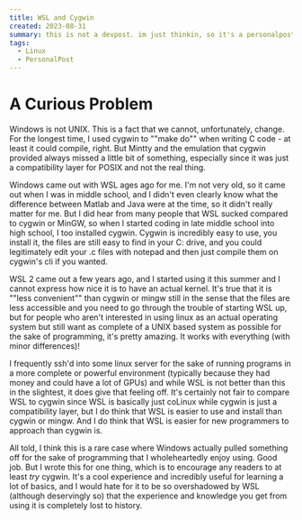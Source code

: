 ```yaml
---
title: WSL and Cygwin
created: 2023-08-31
summary: this is not a devpost. im just thinkin, so it's a personalpost
tags: 
  - Linux
  - PersonalPost
---
```


# A Curious Problem

Windows is not UNIX. This is a fact that we cannot, unfortunately, change. For the longest time, I used cygwin to ""make do"" when writing C code - at least it could compile, right. But Mintty and the emulation that cygwin provided always missed a little bit of something, especially since it was just a compatibility layer for POSIX and not the real thing.

Windows came out with WSL ages ago for me. I'm not very old, so it came out when I was in middle school, and I didn't even clearly know what the difference between Matlab and Java were at the time, so it didn't really matter for me. But I did hear from many people that WSL sucked compared to cygwin or MinGW, so when I started coding in late middle school into high school, I too installed cygwin. Cygwin is incredibly easy to use, you install it, the files are still easy to find in your C: drive, and you could legitimately edit your .c files with notepad and then just compile them on cygwin's cli if you wanted. 

WSL 2 came out a few years ago, and I started using it this summer and I cannot express how nice it is to have an actual kernel. It's true that it is ""less convenient"" than cygwin or mingw still in the sense that the files are less accessible and you need to go through the trouble of starting WSL up, but for people who aren't interested in using linux as an actual operating system but still want as complete of a UNIX based system as possible for the sake of programming, it's pretty amazing. It works with everything (with minor differences)!

I frequently ssh'd into some linux server for the sake of running programs in a more complete or powerful environment (typically because they had money and could have a lot of GPUs) and while WSL is not better than this in the slightest, it does give that feeling off. It's certainly not fair to compare WSL to cygwin since WSL is basically just coLinux while cygwin is just a compatibility layer, but I do think that WSL is easier to use and install than cygwin or mingw. And I do think that WSL is easier for new programmers to approach than cygwin is. 

All told, I think this is a rare case where Windows actually pulled something off for the sake of programming that I wholeheartedly enjoy using. Good job. But I wrote this for one thing, which is to encourage any readers to at least *try* cygwin. It's a cool experience and incredibly useful for learning a lot of basics, and I would hate for it to be so overshadowed by WSL (although deservingly so) that the experience and knowledge you get from using it is completely lost to history.